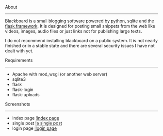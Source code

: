 About
_____

Blackboard is a small blogging software powered by python, sqlite and the [flask framework](https://github.com/mitsuhiko/flask).
It is designed for posting small snippets from the web like videos, images, audio files or just links not for publishing large texts.

I do not recommend installing blackboard on a public system. It is not nearly finished or in a stable state and there are several security issues I have not dealt with yet.

Requirements
____________

* Apache with mod_wsgi (or another web server)
* sqlite3
* flask
* flask-login
* flask-uploads

Screenshots
___________

* Index page
  [!index page](screenshots/index_page.png)
* single post
  [!a single post](screenshots/single_post.png)
* login page
  [!login page](screenshots/login_page.png)
